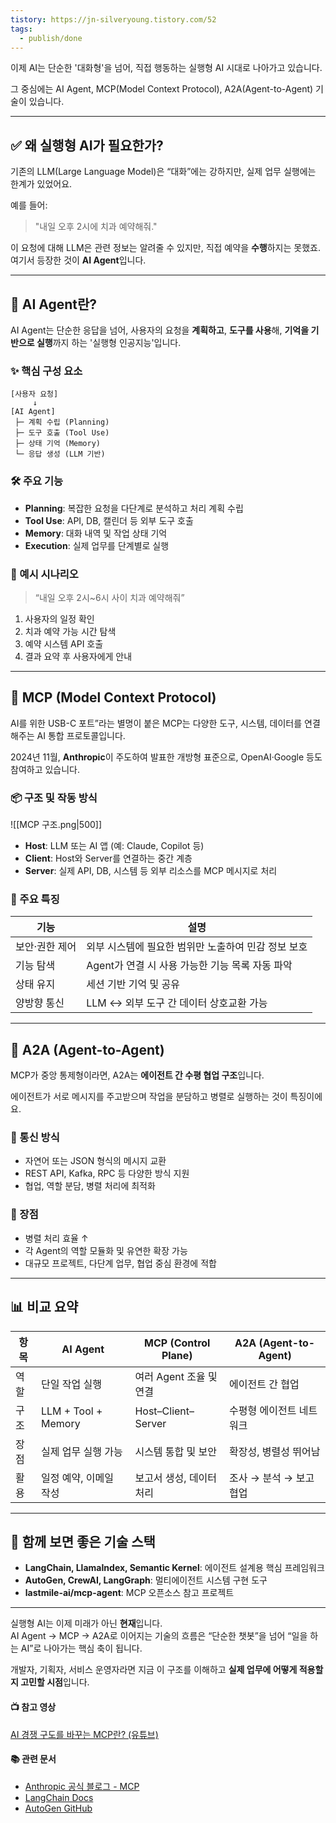 ```yaml
---
tistory: https://jn-silveryoung.tistory.com/52
tags:
  - publish/done
---
```



이제 AI는 단순한 '대화형'을 넘어, 직접 행동하는 실행형 AI 시대로 나아가고 있습니다.

그 중심에는 AI Agent, MCP(Model Context Protocol), A2A(Agent-to-Agent) 기술이 있습니다.

---

## ✅ 왜 실행형 AI가 필요한가?

기존의 LLM(Large Language Model)은 “대화”에는 강하지만, 실제 업무 실행에는 한계가 있었어요.

예를 들어:

> "내일 오후 2시에 치과 예약해줘."

이 요청에 대해 LLM은 관련 정보는 알려줄 수 있지만, 직접 예약을 **수행**하지는 못했죠.  
여기서 등장한 것이 **AI Agent**입니다.

---

## 🧠 AI Agent란?

AI Agent는 단순한 응답을 넘어, 사용자의 요청을 **계획하고**, **도구를 사용**해, **기억을 기반으로 실행**까지 하는 '실행형 인공지능'입니다.

### ✨ 핵심 구성 요소

```
[사용자 요청]
     ↓
[AI Agent]
 ├─ 계획 수립 (Planning)
 ├─ 도구 호출 (Tool Use)
 ├─ 상태 기억 (Memory)
 └─ 응답 생성 (LLM 기반)
```

### 🛠 주요 기능

-   **Planning**: 복잡한 요청을 다단계로 분석하고 처리 계획 수립
-   **Tool Use**: API, DB, 캘린더 등 외부 도구 호출
-   **Memory**: 대화 내역 및 작업 상태 기억
-   **Execution**: 실제 업무를 단계별로 실행

### 📌 예시 시나리오

> “내일 오후 2시~6시 사이 치과 예약해줘” 

1.  사용자의 일정 확인
2.  치과 예약 가능 시간 탐색
3.  예약 시스템 API 호출
4.  결과 요약 후 사용자에게 안내

---

## 🧩 MCP (Model Context Protocol)

AI를 위한 USB-C 포트”라는 별명이 붙은 MCP는 다양한 도구, 시스템, 데이터를 연결해주는 AI 통합 프로토콜입니다.

2024년 11월, **Anthropic**이 주도하여 발표한 개방형 표준으로, OpenAI·Google 등도 참여하고 있습니다.

### 📦 구조 및 작동 방식


![[MCP 구조.png|500]]

-   **Host**: LLM 또는 AI 앱 (예: Claude, Copilot 등)
-   **Client**: Host와 Server를 연결하는 중간 계층
-   **Server**: 실제 API, DB, 시스템 등 외부 리소스를 MCP 메시지로 처리

### 🔐 주요 특징

| 기능 | 설명 |
| --- | --- |
| 보안·권한 제어 | 외부 시스템에 필요한 범위만 노출하여 민감 정보 보호 |
| 기능 탐색 | Agent가 연결 시 사용 가능한 기능 목록 자동 파악 |
| 상태 유지 | 세션 기반 기억 및 공유 |
| 양방향 통신 | LLM ↔ 외부 도구 간 데이터 상호교환 가능 |

---

## 🤝 A2A (Agent-to-Agent)

MCP가 중앙 통제형이라면, A2A는 **에이전트 간 수평 협업 구조**입니다.

에이전트가 서로 메시지를 주고받으며 작업을 분담하고 병렬로 실행하는 것이 특징이에요.

### 📡 통신 방식

-   자연어 또는 JSON 형식의 메시지 교환
-   REST API, Kafka, RPC 등 다양한 방식 지원
-   협업, 역할 분담, 병렬 처리에 최적화

### 🧱 장점

-   병렬 처리 효율 ↑
-   각 Agent의 역할 모듈화 및 유연한 확장 가능
-   대규모 프로젝트, 다단계 업무, 협업 중심 환경에 적합

---

## 📊 비교 요약

| 항목 | AI Agent | MCP (Control Plane) | A2A (Agent-to-Agent) |
| --- | --- | --- | --- |
| 역할 | 단일 작업 실행 | 여러 Agent 조율 및 연결 | 에이전트 간 협업 |
| 구조 | LLM + Tool + Memory | Host–Client–Server | 수평형 에이전트 네트워크 |
| 장점 | 실제 업무 실행 가능 | 시스템 통합 및 보안 | 확장성, 병렬성 뛰어남 |
| 활용 | 일정 예약, 이메일 작성 | 보고서 생성, 데이터 처리 | 조사 → 분석 → 보고 협업 |

---

## 🧠 함께 보면 좋은 기술 스택

-   **LangChain, LlamaIndex, Semantic Kernel**: 에이전트 설계용 핵심 프레임워크
-   **AutoGen, CrewAI, LangGraph**: 멀티에이전트 시스템 구현 도구
-   **lastmile-ai/mcp-agent**: MCP 오픈소스 참고 프로젝트

---

실행형 AI는 이제 미래가 아닌 **현재**입니다.  
AI Agent → MCP → A2A로 이어지는 기술의 흐름은 “단순한 챗봇”을 넘어 “일을 하는 AI”로 나아가는 핵심 축이 됩니다.

개발자, 기획자, 서비스 운영자라면 지금 이 구조를 이해하고 **실제 업무에 어떻게 적용할지 고민할 시점**입니다.

#### 📺 **참고 영상**

[AI 경쟁 구도를 바꾸는 MCP란? (유튜브)](https://www.youtube.com/watch?v=OdwuHsXPqn4)

#### 📚 **관련 문서**

-   [Anthropic 공식 블로그 - MCP](https://www.anthropic.com/index/model-context-protocol)
-   [LangChain Docs](https://docs.langchain.com/)
-   [AutoGen GitHub](https://github.com/microsoft/autogen)


